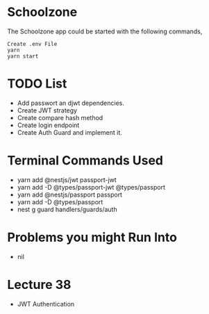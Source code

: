 # Schoolzone

The Schoolzone app could be started with the following commands,

    Create .env File
    yarn
    yarn start

# TODO List

- Add passwort an djwt dependencies.
- Create JWT strategy
- Create compare hash method
- Create login endpoint
- Create Auth Guard and implement it.

# Terminal Commands Used

- yarn add @nestjs/jwt passport-jwt
- yarn add -D @types/passport-jwt @types/passport
- yarn add @nestjs/passport passport
- yarn add -D @types/passport
- nest g guard handlers/guards/auth

# Problems you might Run Into

- nil

# Lecture 38

- JWT Authentication
